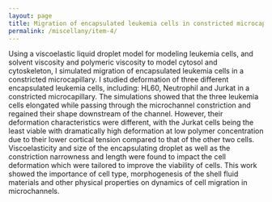 ```yaml
---
layout: page
title: Migration of encapsulated leukemia cells in constricted microcapillary
permalink: /miscellany/item-4/
---
```


<!-- MathJax -->
<script defer type="text/javascript" id="MathJax-script" src="https://cdn.jsdelivr.net/npm/mathjax@3.1.2/es5/tex-mml-chtml.js"></script>
<script defer src="https://polyfill.io/v3/polyfill.min.js?features=es6"></script>

Using a viscoelastic liquid droplet model for modeling leukemia cells, and solvent viscosity and polymeric viscosity to model cytosol and cytoskeleton,
I simulated migration of encapsulated leukemia cells in a constricted microcapillary. I studied deformation of three
different encapsulated leukemia cells, including: HL60, Neutrophil and Jurkat in a constricted microcapillary. The simulations showed that the three
leukemia cells elongated while passing through the microchannel constriction and regained their shape downstream of the channel. 
However, their deformation characteristics were different, with the Jurkat cells being the least viable with dramatically high deformation at low polymer
concentration due to their lower cortical tension compared to that of the other two cells. Viscoelasticity and size of the encapsulating
droplet as well as the constriction narrowness and length were found to impact the cell deformation which were tailored to improve the viability of cells.
This work showed the importance of cell type, morphogenesis of the shell fluid materials and other physical properties on dynamics of cell migration in microchannels. 

